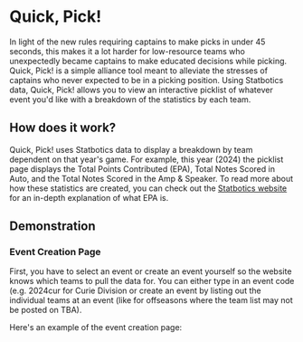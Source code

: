 # Quick, Pick!
In light of the new rules requiring captains to make picks in under 45 seconds, this makes it a lot harder for low-resource teams who unexpectedly became captains to make educated decisions while picking. Quick, Pick! is a simple alliance tool meant to alleviate the stresses of captains who never expected to be in a picking position. Using Statbotics data, Quick, Pick! allows you to view an interactive picklist of whatever event you'd like with a breakdown of the statistics by each team.

## How does it work?
Quick, Pick! uses Statbotics data to display a breakdown by team dependent on that year's game. For example, this year (2024) the picklist page displays the Total Points Contributed (EPA), Total Notes Scored in Auto, and the Total Notes Scored in the Amp & Speaker. To read more about how these statistics are created, you can check out the [Statbotics website](https://www.statbotics.io/blog/epa) for an in-depth explanation of what EPA is.

## Demonstration
### Event Creation Page
First, you have to select an event or create an event yourself so the website knows which teams to pull the data for. You can either type in an event code (e.g. 2024cur for Curie Division  or create an event by listing out the individual teams at an event (like for offseasons where the team list may not be posted on TBA).

Here's an example of the event creation page:
